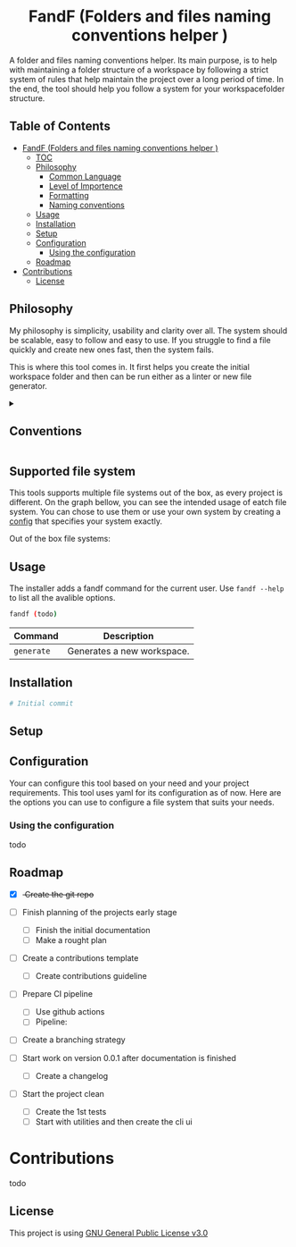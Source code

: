 <h1 align="center"> FandF (Folders and files naming conventions helper ) </h1>

A folder and files naming conventions helper. Its main purpose, is to help with maintaining a folder structure of a workspace by following a strict system of rules that help maintain the project over a long period of time. In the end, the tool should help you follow a system for your workspacefolder structure.

## Table of Contents

- [FandF (Folders and files naming conventions helper )](#fandf--folders-and-files-naming-conventions-helper--)
  * [TOC](#toc)
  * [Philosophy](#philosophy)
    + [Common Language](#common-language)
    + [Level of Importence](#level-of-importence)
    + [Formatting](#formatting)
    + [Naming conventions](#naming-conventions)
  * [Usage](#usage)
  * [Installation](#installation)
  * [Setup](#setup)
  * [Configuration](#configuration)
    + [Using the configuration](#using-the-configuration)
  * [Roadmap](#roadmap)
- [Contributions](#contributions)
  * [License](#license)

## Philosophy

My philosophy is simplicity, usability and clarity over all. The system should be scalable, easy to follow and easy to use. If you struggle to find a file quickly and create new ones fast, then the system fails. 

This is where this tool comes in. It first helps you create the initial workspace folder and then can be run either as a linter or new file generator.

<details>
<summary><h2>Conventions</h2></summary>

Here is the list of conventions that this tool tries to inforce in the generation process and later on when linting a directory from its root down.

### Common Language

This is up to the user and is not checked by this tool.

* Names should be intuitive descriptive and provide context.

* User should be able to identify the contents/contex of a file by its name. 

### Level of Importence

This is the importance level indicated by a number at the beggining of the file. 

* The elements are ordered in the name by level of importance.

    That means that every folder should start with a number, like: `[01]folder`, that indicates its relevance and the importance. The number should not be bigger than 99.

* Most important or grouping information should be listed first.

* Give relevant information to the person scaning the files.

### Formatting 

* Length - should be as short as possible, while retaining meaning.

* Abbreviations / acronyms - can be used if the meaning is understood by all that work with the files.

* Seperate elements - with a combinations of underscores, dashes, or UpperCamelCase; instead of spaces.

You can also:

* Use a versioning.

* Use dates to enhance sorting and sustainability.

> **Warning** 
> do not use the following:

* Special characters that are used by the operating system.

### Naming conventions

Keep it simple if possible:

**Folders example:**

1. [52]NamingConvention

2. [23]SystemMaintananceScripts

**Files examples:**

</details>

<h2>Supported file system</h2>

This tools supports multiple file systems out of the box, as every project is different. On the graph bellow, you can see the intended usage of eatch file system. You can chose to use them or use your own system by creating a [config](#configuration) that specifies your system exactly.

Out of the box file systems:



## Usage

The installer adds a fandf command for the current user. Use `fandf --help` to list all the avalible options.  

```bash
fandf (todo)
```

| Command   | Description                           |
|---------- |---------------------------------------|
| `generate`| Generates a new workspace.            |

## Installation

```bash
# Initial commit
```

## Setup

## Configuration

Your can configure this tool based on your need and your project requirements. This tool uses yaml for its configuration as of now. Here are the options you can use to configure a file system that suits your needs.     

### Using the configuration

todo

## Roadmap

- [x] <s> Create the git repo </s>

- [ ] Finish planning of the projects early stage 
    - [ ] Finish the initial documentation 
    - [ ] Make a rought plan

- [ ] Create a contributions template 
    - [ ] Create contributions guideline

- [ ] Prepare CI pipeline
    - [ ] Use github actions 
    - [ ] Pipeline:

- [ ] Create a branching strategy

- [ ] Start work on version 0.0.1 after documentation is finished
    - [ ] Create a changelog 

- [ ] Start the project clean
    - [ ] Create the 1st tests
    - [ ] Start with utilities and then create the cli ui 

# Contributions

todo

## License

This project is using [GNU General Public License v3.0](./LICENSE)
